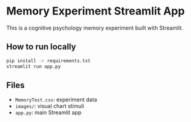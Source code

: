 # Memory Experiment Streamlit App

This is a cognitive psychology memory experiment built with Streamlit.

## How to run locally
```bash
pip install -r requirements.txt
streamlit run app.py
```

## Files
- `MemoryTest.csv`: experiment data
- `images/`: visual chart stimuli
- `app.py`: main Streamlit app
